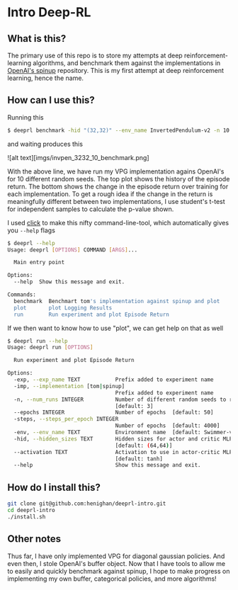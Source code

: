 # Intro Deep-RL

## What is this?
The primary use of this repo is to store my attempts at deep reinforcement-learning algorithms, and benchmark them against the implementations in  [OpenAI's spinup](https://spinningup.openai.com/en/latest/) repository. This is my first attempt at deep reinforcement learning, hence the name.

## How can I use this?

Running this
```bash
$ deeprl benchmark -hid "(32,32)" --env_name InvertedPendulum-v2 -n 10
```
and waiting produces this

![alt text][imgs/invpen_3232_10_benchmark.png]

With the above line, we have run my VPG implementation agains OpenAI's for 10 different random seeds. The top plot shows the history of the episode return. The bottom shows the change in the episode return over training for each implementation. To get a rough idea if the change in the return is meaningfully different between two implementations, I use student's t-test for independent samples to calculate the p-value shown.

I used [click](https://click.palletsprojects.com/en/7.x/) to make this nifty command-line-tool, which automatically gives you `--help` flags


```bash
$ deeprl --help
Usage: deeprl [OPTIONS] COMMAND [ARGS]...

  Main entry point

Options:
  --help  Show this message and exit.

Commands:
  benchmark  Benchmart tom's implementation against spinup and plot
  plot       plot Logging Results
  run        Run experiment and plot Episode Return
```

If we then want to know how to use "plot", we can get help on that as well

```bash
$ deeprl run --help
Usage: deeprl run [OPTIONS]

  Run experiment and plot Episode Return

Options:
  -exp, --exp_name TEXT           Prefix added to experiment name
  -imp, --implementation [tom|spinup]
                                  Prefix added to experiment name
  -n, --num_runs INTEGER          Number of different random seeds to run
                                  [default: 3]
  --epochs INTEGER                Number of epochs  [default: 50]
  -steps, --steps_per_epoch INTEGER
                                  Number of epochs  [default: 4000]
  -env, --env_name TEXT           Environment name  [default: Swimmer-v2]
  -hid, --hidden_sizes TEXT       Hidden sizes for actor and critic MLPs
                                  [default: (64,64)]
  --activation TEXT               Activation to use in actor-critic MLPs
                                  [default: tanh]
  --help                          Show this message and exit.
```

## How do I install this?

```bash
git clone git@github.com:henighan/deeprl-intro.git
cd deeprl-intro
./install.sh
```

## Other notes

Thus far, I have only implemented VPG for diagonal gaussian policies. And even then, I stole OpenAI's buffer object. Now that I have tools to allow me to easily and quickly benchmark against spinup, I hope to make progress on implementing my own buffer, categorical policies, and more algorithms!
